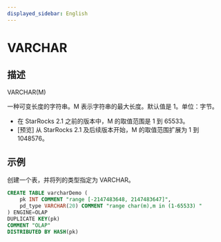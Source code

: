 ```yaml
---
displayed_sidebar: English
---
```


# VARCHAR

## 描述

VARCHAR(M)

一种可变长度的字符串。M 表示字符串的最大长度。默认值是 1。单位：字节。

- 在 StarRocks 2.1 之前的版本中，M 的取值范围是 1 到 65533。
- [预览] 从 StarRocks 2.1 及后续版本开始，M 的取值范围扩展为 1 到 1048576。

## 示例

创建一个表，并将列的类型指定为 VARCHAR。

```SQL
CREATE TABLE varcharDemo (
    pk INT COMMENT "range [-2147483648, 2147483647]",
    pd_type VARCHAR(20) COMMENT "range char(m),m in (1-65533) "
) ENGINE=OLAP 
DUPLICATE KEY(pk)
COMMENT "OLAP"
DISTRIBUTED BY HASH(pk)
```
